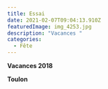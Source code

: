 ```yaml
---
title: Essai
date: 2021-02-07T09:04:13.910Z
featuredImage: img_4253.jpg
description: "Vacances "
categories:
  - Fête
---
```

**Vacances 2018**

**Toulon**